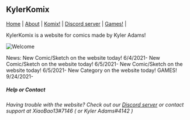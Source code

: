 ## KylerKomix

[Home](https://xiaobao13.github.io/KylerKomix) | [About](https://xiaobao13.github.io/KylerKomix/About) | [Komix!](https://xiaobao13.github.io/KylerKomix/Komix) | [Discord server](https://discord.gg/mgbny6Ebg4) | [Games!](https://xiaobao13.github.io/KylerKomix/Games/Run%20Scratch%20Cat%20Run!/Run%20Scratch%20Cat%20Run!%20(Demo).html) | 

   KylerKomix is a website for comics made by Kyler Adams!
   
   ![Welcome](/KylerKomix/welcome1.png)


News:
     New Comic/Sketch on the website today! 6/4/2021-
     New Comic/Sketch on the website today! 6/5/2021-
     New Comic/Sketch on the website today! 6/5/2021-
     New Category on the website today! GAMES! 9/24/2021-



##### Help or Contact

###### Having trouble with the website? Check out our [Discord server](https://discord.gg/mgbny6Ebg4) or contact support at XiaoBao13#7146 ( or Kyler Adams#4142 )
